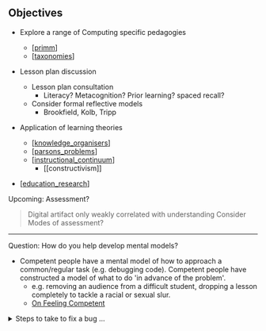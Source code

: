 
Objectives
----------

* Explore a range of Computing specific pedagogies
    * [[primm]]
    * [[taxonomies]]
* Lesson plan discussion
    * Lesson plan consultation
        * Literacy? Metacognition? Prior learning? spaced recall?
    * Consider formal reflective models
        * Brookfield, Kolb, Tripp
* Application of learning theories
    * [[knowledge_organisers]]
    * [[parsons_problems]]
    * [[instructional_continuum]]
        * [[constructivism]]

* [[education_research]]

Upcoming: Assessment?
> Digital artifact only weakly correlated with understanding
Consider Modes of assessment?


---

Question: How do you help develop mental models?

* Competent people have a mental model of how to approach a common/regular task (e.g. debugging code). Competent people have constructed a model of what to do 'in advance of the problem'.
    * e.g. removing an audience from a difficult student, dropping a lesson completely to tackle a racial or sexual slur.
    * [On Feeling Competent](https://anja.kefala.info/on-feeling-competent.html)

<details>
<summary>Steps to take to fix a bug ...</summary>

* reproduce the bug
* perform a git bisect, or review recent PRs, if it seems to be a recent regression
* read the stacktrace
* inspect the state of the code with a debugger or print statements
* look at unit tests or PRs to learn the expected usage of particular modules
* ask for help from someone with more domain-specific expertise
</details>



[//begin]: # "Autogenerated link references for markdown compatibility"
[primm]: ../primm.md "PRIMM"
[taxonomies]: ../taxonomies.md "taxonomies"
[knowledge_organisers]: ../knowledge_organisers.md "knowledge_organisers"
[parsons_problems]: ../parsons_problems.md "parsons_problems"
[instructional_continuum]: ../instructional_continuum.md "instructional_continuum"
[constructivisum]: ../constructivisum.md "Counterpoint"
[education_research]: ../education_research.md "Education Research"
[//end]: # "Autogenerated link references"